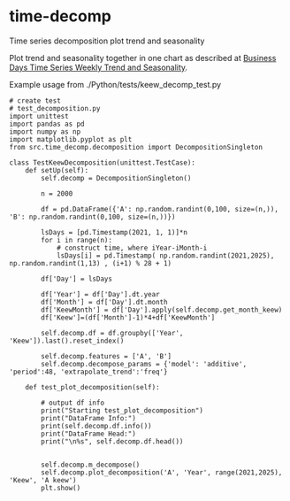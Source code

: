 # time-decomp
Time series decomposition plot trend and seasonality

Plot trend and seasonality together in one chart as described at [Business Days Time Series Weekly Trend and Seasonality](https://www.mdpi.com/2673-4591/5/1/26).

Example usage from ./Python/tests/keew_decomp_test.py

```
# create test
# test_decomposition.py
import unittest
import pandas as pd
import numpy as np
import matplotlib.pyplot as plt
from src.time_decomp.decomposition import DecompositionSingleton

class TestKeewDecomposition(unittest.TestCase):
    def setUp(self):
        self.decomp = DecompositionSingleton()

        n = 2000

        df = pd.DataFrame({'A': np.random.randint(0,100, size=(n,)), 'B': np.random.randint(0,100, size=(n,))})

        lsDays = [pd.Timestamp(2021, 1, 1)]*n
        for i in range(n):
            # construct time, where iYear-iMonth-i
            lsDays[i] = pd.Timestamp( np.random.randint(2021,2025), np.random.randint(1,13) , (i+1) % 28 + 1)    

        df['Day'] = lsDays

        df['Year'] = df['Day'].dt.year
        df['Month'] = df['Day'].dt.month
        df['KeewMonth'] = df['Day'].apply(self.decomp.get_month_keew)
        df['Keew']=(df['Month']-1)*4+df['KeewMonth']

        self.decomp.df = df.groupby(['Year', 'Keew']).last().reset_index()
        
        self.decomp.features = ['A', 'B']
        self.decomp.decompose_params = {'model': 'additive', 'period':48, 'extrapolate_trend':'freq'}        

    def test_plot_decomposition(self):

        # output df info
        print("Starting test_plot_decomposition")
        print("DataFrame Info:")
        print(self.decomp.df.info())
        print("DataFrame Head:")
        print("\n%s", self.decomp.df.head())

    
        self.decomp.m_decompose()
        self.decomp.plot_decomposition('A', 'Year', range(2021,2025), 'Keew', 'A keew')
        plt.show()

```
